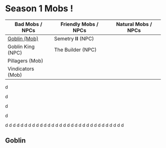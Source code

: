 # Season 1 Mobs !

   Bad Mobs / NPCs     | Friendly Mobs / NPCs | Natural Mobs / NPCs  |
---------------------- | -------------------- | -------------------- |
[Goblin (Mob)](#goblin)| Semetry 𝐈𝐈 (NPC)      |                      |
Goblin King (NPC)      | The Builder (NPC)    |                      |
Pillagers (Mob)        |                      |                      |
Vindicators (Mob)      |                      |                      |

d

d

d


d

d
d
d
d
d
d
d
d
d
d
d
d
d
d
d
d
d
d
d
d
d
d
d
d
d
d
d
d
d
d
d

## Goblin
